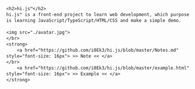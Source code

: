 <p align="center">

    <h2>hi.js™</h2>
    hi.js™ is a front-end project to learn web development, which purpose is learning JavaScript/TypeScript/HTML/CSS and make a simple demo.

    <img src="./avatar.jpg">
    </br>
    <strong>
        <a href="https://github.com/i0Ek3/hi.js/blob/master/Notes.md" style="font-size: 16px"> >> Note << </a>
    </br>
        <a href="https://github.com/i0Ek3/hi.js/blob/master/example.html" style="font-size: 16px"> >> Example << </a>
    </strong>
</p>
